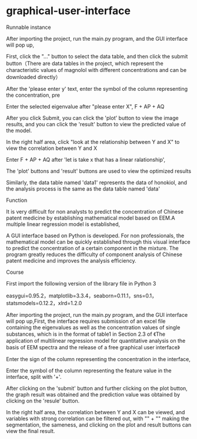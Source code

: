 # graphical-user-interface

Runnable instance

After importing the project, run the main.py program, and the GUI interface will pop up,

First, click the "..." button to select the data table, and then click the submit button（There are data tables in the project, which represent the characteristic values of magnolol with different concentrations and can be downloaded directly）

After the 'please enter y' text, enter the symbol of the column representing the concentration, pre

Enter the selected eigenvalue after "please enter X", F + AP + AQ

After you click Submit, you can click the 'plot' button to view the image results, and you can click the 'result' button to view the predicted value of the model.

In the right half area, click "look at the relationship between Y and X" to view the correlation between Y and X

Enter F + AP + AQ after 'let is take x that has a linear ralationship',

The 'plot'  buttons and 'result' buttons are used to view the optimized results

Similarly, the data table named 'data1' represents the data of honokiol, and the analysis process is the same as the data table named 'data'


Function

It is very difficult for non analysts to predict the concentration of Chinese patent medicine by establishing mathematical model based on EEM.A multiple linear regression model is established,

A GUI interface based on Python is developed. For non professionals, the mathematical model can be quickly established through this visual interface to predict the concentration of a certain component in the mixture. The program greatly reduces the difficulty of component analysis of Chinese patent medicine and improves the analysis efficiency.


Course

First import the following version of the library file in Python 3

easygui=0.95.2，matplotlib=3.3.4，seaborn=0.11.1，sns=0.1，statsmodels=0.12.2，xlrd=1.2.0

After importing the project, run the main.py program, and the GUI interface will pop up,First, the interface requires submission of an excel file containing the eigenvalues as well as the concentration values of single substances, which is in the format of table1 in Section 2.3 of 《The application of multilinear regression model for quantitative analysis on the basis of EEM spectra and the release of a free graphical user interface》

Enter the sign of the column representing the concentration in the interface,

Enter the symbol of the column representing the feature value in the interface, split with '+'.

After clicking on the 'submit' button and further clicking on the plot button, the graph result was obtained and the prediction value was obtained by clicking on the 'resule' button.

In the right half area, the correlation between Y and X can be viewed, and variables with strong correlation can be filtered out, with "" + "" making the segmentation, the sameness, and clicking on the plot and result buttons can view the final result.
